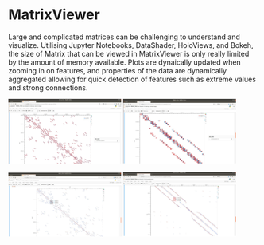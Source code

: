 # MatrixViewer
Large and complicated matrices can be challenging to understand and visualize. Utilising Jupyter Notebooks, DataShader, HoloViews, and 
Bokeh, the size of Matrix that can be viewed in MatrixViewer is only really limited by the amount of memory available. Plots are dynaically updated when zooming in on features, and properties 
of the data are dynamically aggregated allowing for quick detection of features such as extreme values and strong connections.

<p>
<img src="https://github.com/ChristopherLemon/MatrixViewer/blob/master/Wiki/MatrixPlot.jpg" width="45%" title="Large Matrix Visualization">
<img src="https://github.com/ChristopherLemon/MatrixViewer/blob/master/Wiki/MatrixPlotZoom.jpg" width="45%" title="Dynamic Zoom">
</p>
<p>
<img src="https://github.com/ChristopherLemon/MatrixViewer/blob/master/Wiki/MatrixAggregate.jpg" width="45%" title="Dynamically Aggregated Data">
<img src="https://github.com/ChristopherLemon/MatrixViewer/blob/master/Wiki/MatrixAggregateZoom.jpg" width="45%" title="Dynamic Zoom">
</p>

